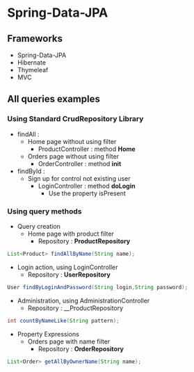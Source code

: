 # Spring-Data-JPA

## Frameworks

* Spring-Data-JPA
* Hibernate
* Thymeleaf
* MVC

## All queries examples

### Using Standard CrudRepository Library

* findAll :
  * Home page without using filter
    * ProductController : method __Home__
  * Orders page without using filter
    * OrderController : method __init__
* findById :
  * Sign up for control not existing user
    * LoginController : method __doLogin__
      * Use the property isPresent

### Using query methods

* Query creation
  * Home page with product filter
    * Repository : __ProductRepository__
```java
List<Product> findAllByName(String name);
```
  * Login action, using LoginController
    * Repository : __UserRepository__
```java
User findByLoginAndPassword(String login,String password);
```
  * Administration, using AdministrationController
    * Repository : __ProductRepository
```java
int countByNameLike(String pattern);
```
* Property Expressions
  * Orders page with name filter
    * Repository : __OrderRepository__
```java
List<Order> getAllByOwnerName(String name);
```